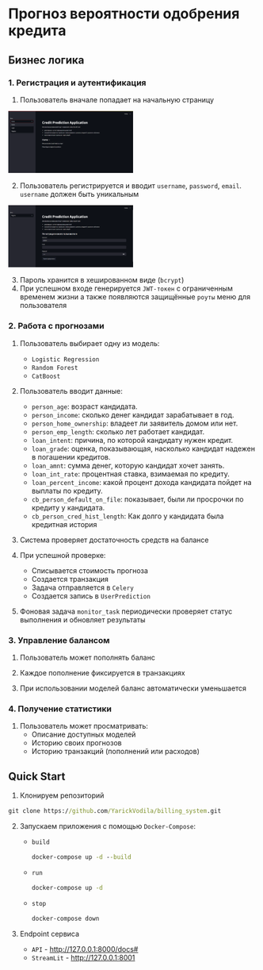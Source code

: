 # Прогноз вероятности одобрения кредита

## Бизнес логика

###  1. Регистрация и аутентификация
1. Пользователь вначале попадает на начальную страницу

<img src="img/main_site.png" alt="Регистрация" style="width:50%; height:auto;">

2. Пользователь регистрируется и вводит `username`, `password`, `email`. `username` должен быть уникальным

<img src="img/Register.png" alt="Регистрация" style="width:50%; height:auto;">

3. Пароль хранится в хешированном виде (`bcrypt`)
4. При успешном входе генерируется `JWT-токен` с ограниченным временем жизни а также появляются защищённые `роуты` меню для пользователя

### 2. Работа с прогнозами
1. Пользователь выбирает одну из модель:
    - `Logistic Regression`
    - `Random Forest`
    - `CatBoost`
2. Пользователь вводит данные: 
    * `person_age`: возраст кандидата.
    * `person_income`: сколько денег кандидат зарабатывает в год.
    * `person_home_ownership`: владеет ли заявитель домом или нет.
    * `person_emp_length`: сколько лет работает кандидат.
    * `loan_intent`: причина, по которой кандидату нужен кредит.
    * `loan_grade`: оценка, показывающая, насколько кандидат надежен в погашении кредитов.
    * `loan_amnt`: сумма денег, которую кандидат хочет занять.
    * `loan_int_rate`: процентная ставка, взимаемая по кредиту.
    * `loan_percent_income`: какой процент дохода кандидата пойдет на выплаты по кредиту.
    * `cb_person_default_on_file`: показывает, были ли просрочки по кредиту у кандидата.
    * `cb_person_cred_hist_length`: Как долго у кандидата была кредитная история 

3. Система проверяет достаточность средств на балансе
4. При успешной проверке:
    - Списывается стоимость прогноза
    - Создается транзакция
    - Задача отправляется в `Celery`
    - Создается запись в `UserPrediction`

5. Фоновая задача `monitor_task` периодически проверяет статус выполнения и обновляет результаты

### 3. Управление балансом
1. Пользователь может пополнять баланс

2. Каждое пополнение фиксируется в транзакциях

3. При использовании моделей баланс автоматически уменьшается

### 4. Получение статистики
1. Пользователь может просматривать:
    - Описание доступных моделей
    - Историю своих прогнозов
    - Историю транзакций (пополнений или расходов)

## Quick Start

1. Клонируем репозиторий
```cmd
git clone https://github.com/YarickVodila/billing_system.git
```

2. Запускаем приложения с помощью `Docker-Compose`:

    - `build`
        ```cmd
        docker-compose up -d --build
        ```
    - `run`
        ```cmd
        docker-compose up -d
        ```
    - `stop`
        ```cmd
        docker-compose down
        ```

3. Endpoint сервиса
    - `API` - http://127.0.0.1:8000/docs#
    - `StreamLit` - http://127.0.0.1:8001